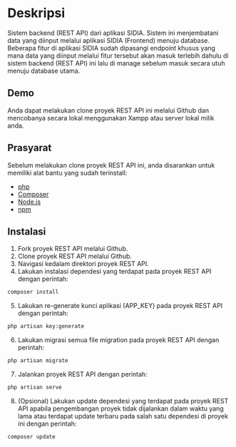 # Deskripsi

Sistem backend (REST API) dari aplikasi SIDIA. Sistem ini menjembatani data yang diinput melalui aplikasi SIDIA (Frontend) menuju database. Beberapa fitur di aplikasi SIDIA sudah dipasangi endpoint khusus yang mana data yang diinput melalui fitur tersebut akan masuk terlebih dahulu di sistem backend (REST API) ini lalu di manage sebelum masuk secara utuh menuju database utama.

## Demo

Anda dapat melakukan clone proyek REST API ini melalui Github dan mencobanya secara lokal menggunakan Xampp atau server lokal milik anda.

## Prasyarat

Sebelum melakukan clone proyek REST API ini, anda disarankan untuk memiliki alat bantu yang sudah terinstall:

- [php](https://www.php.net/downloads)
- [Composer](https://getcomposer.org/download/)
- [Node.js](https://nodejs.org/en/download/package-manager)
- [npm](https://docs.npmjs.com/downloading-and-installing-node-js-and-npm)

## Instalasi

1. Fork proyek REST API melalui Github.
2. Clone proyek REST API melalui Github.
3. Navigasi kedalam direktori proyek REST API.
4. Lakukan instalasi dependesi yang terdapat pada proyek REST API dengan perintah:
```bash
composer install
```
5. Lakukan re-generate kunci aplikasi (APP_KEY) pada proyek REST API dengan perintah:
```bash
php artisan key:generate
```
6. Lakukan migrasi semua file migration pada proyek REST API dengan perintah:
```bash
php artisan migrate
```
7. Jalankan proyek REST API dengan perintah:
```bash
php artisan serve
```
8. (Opsional) Lakukan update dependesi yang terdapat pada proyek REST API apabila pengembangan proyek tidak dijalankan dalam waktu yang lama atau terdapat update terbaru pada salah satu dependesi di proyek ini dengan perintah:
```bash
composer update
```